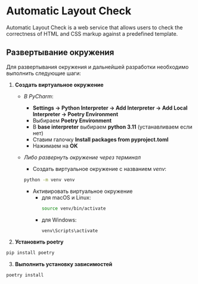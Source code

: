 # Automatic Layout Check

Automatic Layout Check is a web service that allows users to check the correctness of HTML and CSS markup
against a predefined template.


## Развертывание окружения
Для развертывания окружения и дальнейшей разработки необходимо выполнить следующие шаги:
1. **Создать виртуальное окружение**
   - _В PyCharm_:
       - **Settings -> Python Interpreter -> Add Interpreter -> Add Local Interpreter -> Poetry Environment**
       - Выбираем **Poetry Environment**
       - В **base interpreter** выбираем **python 3.11** (устанавливаем если нет)
       - Ставим галочку **Install packages from pyproject.toml**
       - Нажимаем на **OK**

   - _Либо развернуть окружение через терминал_
        - Создать виртуальное окружение с названием _venv_:
       ``` bash
       python -m venv venv
       ```
        - Активировать виртуальное окружение
          - для macOS и Linux:
             ``` bash
             source venv/bin/activate
             ```
          - для Windows:
             ``` bash
             venv\Scripts\activate
             ```
2. **Установить poetry**
``` bash
pip install poetry
```

3. **Выполнить установку зависимостей**
``` bash
poetry install
```
